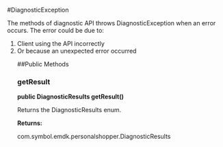 #DiagnosticException

The methods of diagnostic API throws DiagnosticException when an error
 occurs. The error could be due to:
 <ol>
 <li>Client using the API incorrectly
 <li>Or because an unexpected error occurred



##Public Methods

### getResult

**public DiagnosticResults getResult()**

Returns the DiagnosticResults enum.

**Returns:**

com.symbol.emdk.personalshopper.DiagnosticResults

